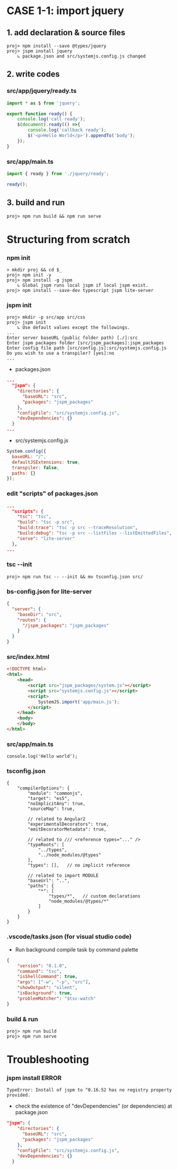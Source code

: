 # CASE 1-1: import jquery
## 1. add declaration & source files
```
proj> npm install --save @types/jquery
proj> jspm install jquery
    ↳ package.json and src/systemjs.config.js changed
```
## 2. write codes
### src/app/jquery/ready.ts
```javascript
import * as $ from 'jquery';

export function ready() {
    console.log('call ready');
    $(document).ready(() =>{
        console.log('callback ready');
        $('<p>Hello World</p>').appendTo('body');
    });
}
```
### src/app/main.ts
```javascript
import { ready } from './jquery/ready';

ready();
```
## 3. build and run
```
proj> npm run build && npm run serve
```

# Structuring from scratch

### npm init 
```
> mkdir proj && cd $_
proj> npm init -y
proj> npm install -g jspm
    ↳ Global jspm runs local jspm if local jspm exist.
proj> npm install --save-dev typescript jspm lite-server
```

### jspm init
```
proj> mkdir -p src/app src/css
proj> jspm init
    ↳ Use default values except the followings.
...
Enter server baseURL (public folder path) [./]:src
Enter jspm packages folder [src/jspm_packages]:jspm_packages
Enter config file path [src/config.js]:src/systemjs.config.js
Do you wish to use a transpiler? [yes]:no
...
```

- packages.json
```json
...
  "jspm": {
    "directories": {
      "baseURL": "src",
      "packages": "jspm_packages"
    },
    "configFile": "src/systemjs.config.js",
    "devDependencies": {}
  }
...
```

- src/systemjs.config.js
```javascript
System.config({
  baseURL: "/",
  defaultJSExtensions: true,
  transpiler: false,
  paths: {}
});
```

### edit "scripts" of packages.json
```json
...
  "scripts": {
    "tsc": "tsc",
    "build": "tsc -p src",
    "build:trace": "tsc -p src --traceResolution",
    "build:debug": "tsc -p src --listFiles --listEmittedFiles",
    "serve": "lite-server"
  },
...
```

### tsc --init
```
proj> npm run tsc -- --init && mv tsconfig.json src/
```

### bs-config.json for lite-server
```json
{
  "server": {
    "baseDir": "src",
    "routes": {
      "/jspm_packages": "jspm_packages"
    }
  }
}
```

### src/index.html
```html
<!DOCTYPE html>
<html>
    <head>
        <script src="jspm_packages/system.js"></script>
        <script src="systemjs.config.js"></script>
        <script>
            SystemJS.import('app/main.js');
        </script>
    </head>
    <body>
    </body>
</html>
```

### src/app/main.ts
```
console.log('Hello world');
```

### tsconfig.json
```
{
    "compilerOptions": {
        "module": "commonjs",
        "target": "es5",
        "noImplicitAny": true,
        "sourceMap": true,

        // related to Angular2
        "experimentalDecorators": true, 
        "emitDecoratorMetadata": true,  

        // related to /// <reference types="..." />
        "typeRoots": [
            "../types",
            "../node_modules/@types"
        ],
        "types": [],   // no implicit reference

        // related to import MODULE
        "baseUrl": "..",
        "paths": {
            "*": [
                "types/*",   // custom declarations
                "node_modules/@types/*"
            ]
        }
    }
}
```

### .vscode/tasks.json (for visual studio code)
- Run background compile task by command palette

```json
{
    "version": "0.1.0",
    "command": "tsc",
    "isShellCommand": true,
    "args": ["-w", "-p", "src"],
    "showOutput": "silent",
    "isBackground": true,
    "problemMatcher": "$tsc-watch"
}
```

### build & run
```
proj> npm run build
proj> npm run serve
```

# Troubleshooting
### jspm install ERROR
```
TypeError: Install of jspm to ^0.16.52 has no registry property provided.
```
* check the existence of "devDependencies" (or dependencies) at package.json
```json
"jspm": {
    "directories": {
      "baseURL": "src",
      "packages": "jspm_packages"
    },
    "configFile": "src/systemjs.config.js",
    "devDependencies": {}
  }
```




